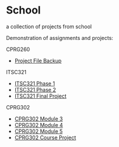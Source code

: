 # School
a collection of projects from school

Demonstration of assignments and projects:


CPRG260
<ul>
    <li> <a href="https://youtu.be/ss6qtMmECGk">Project File Backup</a> </li>
</ul>

ITSC321
<ul>
        <li> <a href="https://youtu.be/dPn_x3od1hQ">ITSC321 Phase 1</a>   </li>
        <li> <a href="https://youtu.be/uzKpfDb2ZkU">ITSC321 Phase 2</a>   </li>
        <li> <a href="https://youtu.be/EBaLh1cfohM">ITSC321 Final Project</a>   </li>
</ul>

CPRG302
<ul>
    <li>  <a href="https://htmlpreview.github.io/?https://github.com/al055/School/blob/main/CPRG302/module3.html">CPRG302 Module 3</a> </li>
    <li>  <a href="https://htmlpreview.github.io/?https://github.com/al055/School/blob/main/CPRG302/module4.html">CPRG302 Module 4</a> </li>
    <li>  <a href="https://htmlpreview.github.io/?https://github.com/al055/School/blob/main/CPRG302/Amy%20Leung%20-%20Module%205/module5.html">CPRG302 Module 5</a> </li>
    <li>  <a href="https://htmlpreview.github.io/?https://github.com/al055/School/blob/main/CPRG302/project%20-%20docs/index.html">CPRG302 Course Project</a> </li>
</ul>
